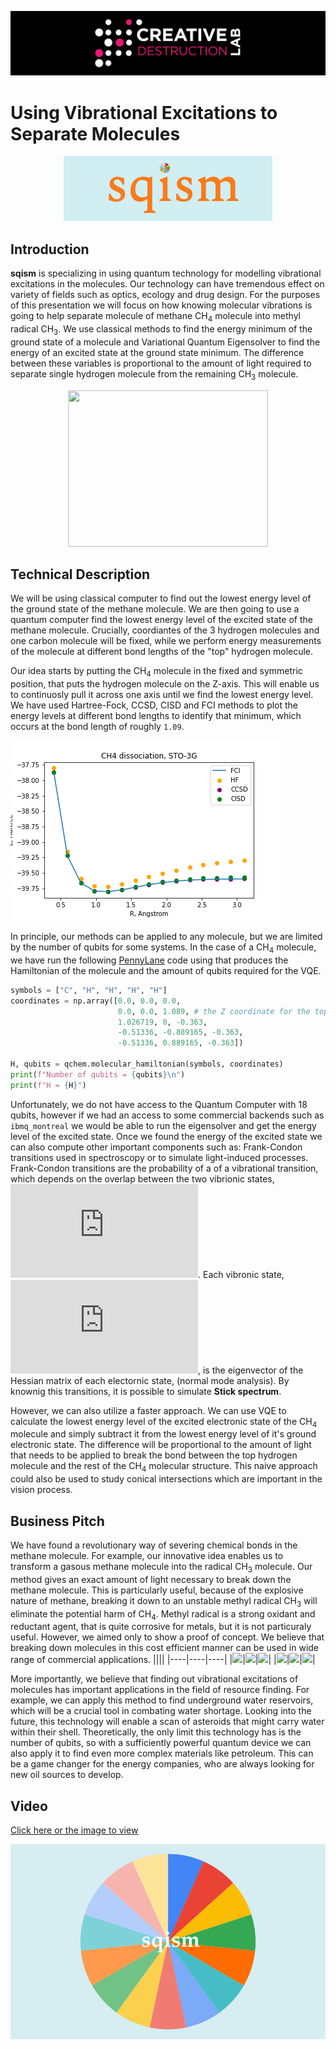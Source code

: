 ![CDL 2020 Cohort Project](../figures/CDL_logo.jpg)
# Using Vibrational Excitations to Separate Molecules


<p align="center"><img src="./resources/sqism_logo.png"</img></p>

## Introduction

<b>sqism</b> is specializing in using quantum technology for modelling vibrational excitations in the molecules. Our technology can have tremendous effect on variety of fields such as optics, ecology and drug design. For the purposes of this presentation we will focus on how knowing molecular vibrations is going to help separate  molecule of methane CH<sub>4</sub> molecule into methyl radical CH<sub>3</sub>. We use classical methods to find the energy minimum of the ground state of a molecule and Variational Quantum Eigensolver to find the energy of an excited state at the ground state minimum. The difference between these variables is proportional to the amount of light required to separate single hydrogen molecule from the remaining CH<sub>3</sub> molecule. 
<p align="center">
  <img height=250 width=320 src="https://lh3.googleusercontent.com/proxy/VR-QHyYQf8z2JKChe0SMfZuBj0BZBRDEQh1sOK8vPVJqGLBBKLVM0GIzGSHTvcvshWPO0chq3Jx1jABJ_LxownQAnJ7a6C-8QrSS">
 </p> 

## Technical Description

We will be using classical computer to find out the lowest energy level of the ground state of the methane molecule. We are then going to use a quantum computer find the lowest energy level of the excited state of the methane molecule. Crucially, coordiantes of the 3 hydrogen molecules and one carbon molecule will be fixed, while we perform energy measurements of the molecule at different bond lengths of the "top" hydrogen molecule. 

Our idea starts by putting the CH<sub>4</sub> molecule in the fixed and symmetric position, that puts the hydrogen molecule on the Z-axis. This will enable us to continuosly pull it across one axis until we find the lowest energy level. We have used Hartree-Fock, CCSD, CISD and FCI methods to plot the energy levels at different bond lengths to identify that minimum, which occurs at the bond length of roughly `1.09`.

<img src = "./business_proposal/ch4_dissociation.png"> </img>

In principle, our methods can be applied to any molecule, but we are limited by the number of qubits for some systems. In the case of a CH<sub>4</sub> molecule, we have run the following [PennyLane](https://pennylane.ai/) code using that produces the Hamiltonian of the molecule and the amount of qubits required for the VQE.

```py
symbols = ["C", "H", "H", "H", "H"]
coordinates = np.array([0.0, 0.0, 0.0, 
                        0.0, 0.0, 1.089, # the Z coordinate for the top hydrogen molecule determined from classical methods
                        1.026719, 0, -0.363, 
                        -0.51336, -0.889165, -0.363, 
                        -0.51336, 0.889165, -0.363])

H, qubits = qchem.molecular_hamiltonian(symbols, coordinates) 
print(f"Number of qubits = {qubits}\n")
print(f"H = {H}")
```

Unfortunately, we do not have access to the Quantum Computer with 18 qubits, however if we had an access to some commercial backends such as `ibmq_montreal` we would be able to run the eigensolver and get the energy level of the excited state. Once we found the energy of the excited state we can also compute other important components such as: Frank-Condon transitions used in spectroscopy or to simulate light-induced processes. 
Frank-Condon transitions are the probability of a of a vibrational transition, which depends on the overlap between the two vibrionic states, ![](https://latex.codecogs.com/gif.latex?P_%7B%5Cnu_1%20%5Cto%20%5Cnu_0%7D%20%3D%20%5Clangle%20%5Cnu_1%20%5Cmid%20%5Cboldsymbol%7B%5Cmu%7D%20%5Cmid%20%5Cnu_0%20%5Crangle). Each vibronic state, ![](https://latex.codecogs.com/gif.latex?%5Cmid%20%5Cnu_0%20%5Crangle), is the eigenvector of the Hessian matrix of each electornic state, (normal mode analysis). By knownig this transitions, it is possible to simulate **Stick spectrum**.
 
However, we can also utilize a faster approach. We can use VQE to calculate the lowest energy level of the excited electronic state of the CH<sub>4</sub> molecule and simply subtract it from the lowest energy level of it's ground electronic state. The difference will be proportional to the amount of light that needs to be applied to break the bond between the top hydrogen molecule and the rest of the CH<sub>4</sub> molecular structure. This naive approach could also be used to study conical intersections which are important in the vision process. 

## Business Pitch
We have found a revolutionary way of severing chemical bonds in the methane molecule. For example, our innovative idea enables us to transform a gasous methane molecule into the radical CH<sub>3</sub> molecule. Our method gives an exact amount of light necessary to break down the methane molecule. This is particularly useful, because of the explosive nature of methane, breaking it down to an unstable methyl radical CH<sub>3</sub> will eliminate the potential harm of CH<sub>4</sub>. Methyl radical is a strong oxidant and reductant agent, that is quite corrosive for metals, but it is not particuraly useful. However, we aimed only to show a proof of concept. We believe that breaking down molecules in this cost efficient manner can be used in wide range of commercial applications. 
||||
|----|----|----|
|<img src="https://upload.wikimedia.org/wikipedia/commons/0/0e/Symmetrical_stretching.gif"></img>|<img src="https://upload.wikimedia.org/wikipedia/commons/0/0c/Asymmetrical_stretching.gif"></img>|<img src="https://upload.wikimedia.org/wikipedia/commons/6/60/Scissoring.gif"></img>|
|<img src="https://upload.wikimedia.org/wikipedia/commons/1/14/Modo_rotacao.gif"></img>|<img src="https://upload.wikimedia.org/wikipedia/commons/8/84/Wagging.gif"></img>|<img src="https://upload.wikimedia.org/wikipedia/commons/4/40/Twisting.gif"></img>|

More importantly, we believe that finding out vibrational excitations of molecules has important applications in the field of resource finding. For example, we can apply this method to find underground water reservoirs, which will be a crucial tool in combating water shortage. Looking into the future, this technology will enable a scan of asteroids that might carry water within their shell. Theoretically, the only limit this technology has is the number of qubits, so with a sufficiently powerful quantum device we can also apply it to find even more complex materials like petroleum. This can be a game changer for the energy companies, who are always looking for new oil sources to develop.  

## Video
[Click here or the image to view](https://drive.google.com/file/d/1lP_yjOS-D1rl5nvlhuY2sNSCKFcMMpSU/view?usp=sharing)

[![Video](./resources/video_cover.png)](https://drive.google.com/file/d/1lP_yjOS-D1rl5nvlhuY2sNSCKFcMMpSU/view?usp=sharing)
